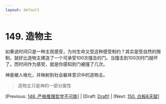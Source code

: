 ```yaml
---
layout: default
---
```

# 149. 造物主

如果说时间只是一种主观感受，为何生命又受这种感受制约？其实是受自然的限制，就好比造物主建造了一个可承受100次撞击的门。当撞击到100次时门就坏了。而时间作为感受，就是你感知到门被撞了几次。

神是被人格化，并映射到社会躯体意识中的造物主。

> 造物主只是神的一部分属性

[Previous: [148. 严格推理哲学不可能](148.md)] | [Draft: [Draft](../Draft.md)] | [Next: [150. 白板&天赋](150.md)]
